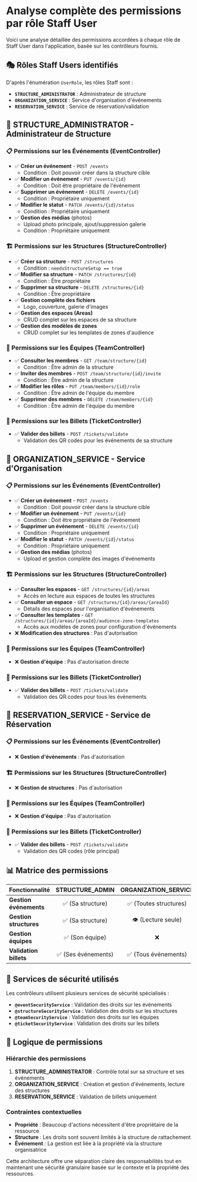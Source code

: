 # Analyse complète des permissions par rôle Staff User

Voici une analyse détaillée des permissions accordées à chaque rôle de Staff User dans l'application, basée sur les contrôleurs fournis.

## 🎭 Rôles Staff Users identifiés

D'après l'énumération `UserRole`, les rôles Staff sont :
- **`STRUCTURE_ADMINISTRATOR`** : Administrateur de structure
- **`ORGANIZATION_SERVICE`** : Service d'organisation d'événements
- **`RESERVATION_SERVICE`** : Service de réservation/validation

## 🏢 STRUCTURE_ADMINISTRATOR - Administrateur de Structure

### 📋 Permissions sur les **Événements** (EventController)
- ✅ **Créer un événement** - `POST /events`
  - Condition : Doit pouvoir créer dans la structure cible
- ✅ **Modifier un événement** - `PUT /events/{id}`
  - Condition : Doit être propriétaire de l'événement
- ✅ **Supprimer un événement** - `DELETE /events/{id}`
  - Condition : Propriétaire uniquement
- ✅ **Modifier le statut** - `PATCH /events/{id}/status`
  - Condition : Propriétaire uniquement
- ✅ **Gestion des médias** (photos)
  - Upload photo principale, ajout/suppression galerie
  - Condition : Propriétaire uniquement

### 🏗️ Permissions sur les **Structures** (StructureController)
- ✅ **Créer sa structure** - `POST /structures`
  - Condition : `needsStructureSetup == true`
- ✅ **Modifier sa structure** - `PATCH /structures/{id}`
  - Condition : Être propriétaire
- ✅ **Supprimer sa structure** - `DELETE /structures/{id}`
  - Condition : Être propriétaire
- ✅ **Gestion complète des fichiers**
  - Logo, couverture, galerie d'images
- ✅ **Gestion des espaces (Areas)**
  - CRUD complet sur les espaces de sa structure
- ✅ **Gestion des modèles de zones**
  - CRUD complet sur les templates de zones d'audience

### 👥 Permissions sur les **Équipes** (TeamController)
- ✅ **Consulter les membres** - `GET /team/structure/{id}`
  - Condition : Être admin de la structure
- ✅ **Inviter des membres** - `POST /team/structure/{id}/invite`
  - Condition : Être admin de la structure
- ✅ **Modifier les rôles** - `PUT /team/members/{id}/role`
  - Condition : Être admin de l'équipe du membre
- ✅ **Supprimer des membres** - `DELETE /team/members/{id}`
  - Condition : Être admin de l'équipe du membre

### 🎫 Permissions sur les **Billets** (TicketController)
- ✅ **Valider des billets** - `POST /tickets/validate`
  - Validation des QR codes pour les événements de sa structure

## 🎯 ORGANIZATION_SERVICE - Service d'Organisation

### 📋 Permissions sur les **Événements** (EventController)
- ✅ **Créer un événement** - `POST /events`
  - Condition : Doit pouvoir créer dans la structure cible
- ✅ **Modifier un événement** - `PUT /events/{id}`
  - Condition : Doit être propriétaire de l'événement
- ✅ **Supprimer un événement** - `DELETE /events/{id}`
  - Condition : Propriétaire uniquement
- ✅ **Modifier le statut** - `PATCH /events/{id}/status`
  - Condition : Propriétaire uniquement
- ✅ **Gestion des médias** (photos)
  - Upload et gestion complète des images d'événements

### 🏗️ Permissions sur les **Structures** (StructureController)
- ✅ **Consulter les espaces** - `GET /structures/{id}/areas`
  - Accès en lecture aux espaces de toutes les structures
- ✅ **Consulter un espace** - `GET /structures/{id}/areas/{areaId}`
  - Détails des espaces pour l'organisation d'événements
- ✅ **Consulter les templates** - `GET /structures/{id}/areas/{areaId}/audience-zone-templates`
  - Accès aux modèles de zones pour configuration d'événements
- ❌ **Modification des structures** : Pas d'autorisation

### 👥 Permissions sur les **Équipes** (TeamController)
- ❌ **Gestion d'équipe** : Pas d'autorisation directe

### 🎫 Permissions sur les **Billets** (TicketController)
- ✅ **Valider des billets** - `POST /tickets/validate`
  - Validation des QR codes pour tous les événements

## 🎫 RESERVATION_SERVICE - Service de Réservation

### 📋 Permissions sur les **Événements** (EventController)
- ❌ **Gestion d'événements** : Pas d'autorisation

### 🏗️ Permissions sur les **Structures** (StructureController)
- ❌ **Gestion de structures** : Pas d'autorisation

### 👥 Permissions sur les **Équipes** (TeamController)
- ❌ **Gestion d'équipe** : Pas d'autorisation

### 🎫 Permissions sur les **Billets** (TicketController)
- ✅ **Valider des billets** - `POST /tickets/validate`
  - Validation des QR codes (rôle principal)

## 📊 Matrice des permissions

| Fonctionnalité | STRUCTURE_ADMIN | ORGANIZATION_SERVICE | RESERVATION_SERVICE |
|---|:---:|:---:|:---:|
| **Gestion événements** | ✅ (Sa structure) | ✅ (Toutes structures) | ❌ |
| **Gestion structures** | ✅ (Sa structure) | 👁️ (Lecture seule) | ❌ |
| **Gestion équipes** | ✅ (Son équipe) | ❌ | ❌ |
| **Validation billets** | ✅ (Ses événements) | ✅ (Tous événements) | ✅ (Tous événements) |

## 🔐 Services de sécurité utilisés

Les contrôleurs utilisent plusieurs services de sécurité spécialisés :

- **`@eventSecurityService`** : Validation des droits sur les événements
- **`@structureSecurityService`** : Validation des droits sur les structures
- **`@teamSecurityService`** : Validation des droits sur les équipes
- **`@ticketSecurityService`** : Validation des droits sur les billets

## 🎯 Logique de permissions

### Hiérarchie des permissions
1. **STRUCTURE_ADMINISTRATOR** : Contrôle total sur sa structure et ses événements
2. **ORGANIZATION_SERVICE** : Création et gestion d'événements, lecture des structures
3. **RESERVATION_SERVICE** : Validation de billets uniquement

### Contraintes contextuelles
- **Propriété** : Beaucoup d'actions nécessitent d'être propriétaire de la ressource
- **Structure** : Les droits sont souvent limités à la structure de rattachement
- **Événement** : La gestion est liée à la propriété via la structure organisatrice

Cette architecture offre une séparation claire des responsabilités tout en maintenant une sécurité granulaire basée sur le contexte et la propriété des ressources.
